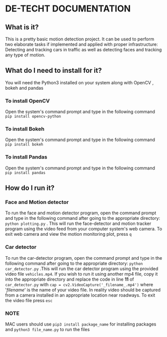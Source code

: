 # DE-TECHT DOCUMENTATION
## What is it?
This is a pretty basic motion detection project.
It can be used to perform two elaborate tasks if implemented and applied with proper infrastructure: 
Detecting and tracking cars in traffic as well as detecting faces and tracking any type of motion.

## What do I need to install for it?
You will need the Python3 installed on your system along with OpenCV , bokeh and pandas
### To install OpenCV
Open the system's command prompt and type in the following command `pip install opencv-python`

### To install Bokeh
Open the system's command prompt and type in the following command `pip install bokeh`

### To install Pandas
Open the system's command prompt and type in the following command `pip install pandas`


## How do I run it?

### Face and Motion detector
To run the face and motion detector program, open the command prompt and type in the following command after going to the appropriate directory: `python plotting.py` . This will run the face-detector and  motion tracker program using the video feed from your computer system's web camera. To exit web camera and view the motion monitoring plot, press `q`

### Car detector
To run the car-detector program, open the command prompt and type in the following command after going to the appropriate directory: `python car_detector.py` .This will run the car detector program using the provided video file `vehicles.mp4`. If you wish to run it using another mp4 file, copy it into the appropriate directory and replace the code in line **11** of `car_detector.py` with `cap = cv2.VideoCapture('_filename_.mp4')` where '_filename_' is the name of your  video file. In reality video should be captured from a camera installed in an appropriate location near roadways. To exit the video file press `esc`

### NOTE
MAC users should use `pip3 install package_name` for installing packages and `python3 file_name.py` to run the files
